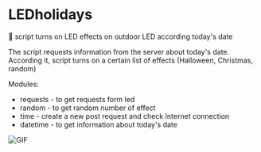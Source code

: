 # LEDholidays
:flashlight: script turns on LED effects on outdoor LED according today's date 

The script requests information from the server about today's date. According it, script turns on a certain list of effects (Halloween, Christmas, random)

Modules:
* requests - to get requests form led
* random - to get random number of effect
* time - create a new post request and check Internet connection
* datetime - to get information about today's date 

![GIF](ezgif.com-gif-maker.gif)
